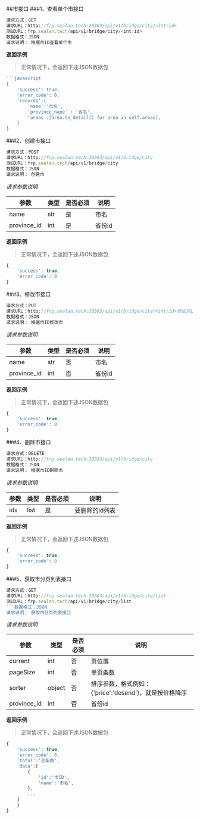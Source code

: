 ##市接口
###1、查看单个市接口
```javascript
请求方式：GET
请求URL：http://frp.sealan.tech:20303/api/v1/bridge/city/<int:id>
测试URL：frp.sealan.tech/api/v1/bridge/city/<int:id>
数据格式：JSON
请求说明： 根据市ID查看单个市
```
**返回示例**
> 正常情况下，会返回下述JSON数据包
```javascript
```javascript
{
	'success': true,
	'error_code': 0,
	'records':{
		'name':'市名',
		'province_name' : '省名',
		'areas':[area.to_detail() for area in self.areas],
	}
}
```
###2、创建市接口
```javascript
请求方式：POST
请求URL：http://frp.sealan.tech:20303/api/v1/bridge/city
测试URL：frp.sealan.tech/api/v1/bridge/city
数据格式：JSON
请求说明： 创建市
```
*请求参数说明*

| 参数  | 类型   | 是否必须 | 说明        |
| ----- | ------ | -------- | ----------- |
|name|str|是|市名|
|province_id|int|是|省份id|

**返回示例**
> 正常情况下，会返回下述JSON数据包
```javascript
{
	'success': true,
	'error_code': 0
}
```
###3、修改市接口
```javascript
请求方式：PUT
请求URL：http://frp.sealan.tech:20303/api/v1/bridge/city/<int:id>测试URL：frp.sealan.tech/api/v1/bridge/city/<int:id>
数据格式：JSON
请求说明： 根据市ID修改市
```
*请求参数说明*

| 参数  | 类型   | 是否必须 | 说明        |
| ----- | ------ | -------- | ----------- |
|name|str|否|市名|
|province_id|int|否|省份id|

**返回示例**
> 正常情况下，会返回下述JSON数据包
```javascript
{
	'success': true,
	'error_code': 0
}
```
###4、删除市接口
```javascript
请求方式：DELETE
请求URL：http://frp.sealan.tech:20303/api/v1/bridge/city
数据格式：JSON
请求说明： 根据市ID删除市
```
*请求参数说明*

| 参数  | 类型   | 是否必须 | 说明        |
| ----- | ------ | -------- | ----------- |
|ids|list|是|要删除的id列表|
**返回示例**
> 正常情况下，会返回下述JSON数据包
```javascript
{
	'success': true,
	'error_code': 0
}
```
###5、获取市分页列表接口
```javascript
请求方式：GET
请求URL：http://frp.sealan.tech:20303/api/v1/bridge/city/list
测试URL：frp.sealan.tech/api/v1/bridge/city/list
```数据格式：JSON
请求说明： 获取市分页列表接口
```
*请求参数说明*

| 参数  | 类型   | 是否必须 | 说明        |
| ----- | ------ | -------- | ----------- |
|current|int|否|页位置|
|pageSize|int|否|单页条数|
|sorter|object|否|排序参数，格式例如：{'price':'desend'}，就是按价格降序|
|province_id|int|否|省份id|

**返回示例**
> 正常情况下，会返回下述JSON数据包
```javascript
{
	'success': true,
	'error_code': 0,
	'total':'总条数',
	'data':[
		{
			'id':'市ID',
			'name':'市名',
		},
		...
	]
	}
}
```

